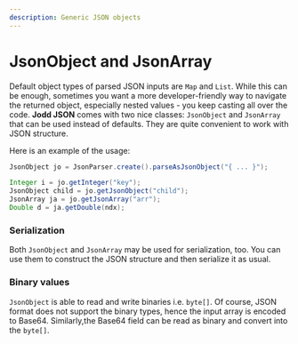 ```yaml
---
description: Generic JSON objects
---
```


# JsonObject and JsonArray

Default object types of parsed JSON inputs are `Map` and `List`. While this can be enough, sometimes you want a more developer-friendly way to navigate the returned object, especially nested values - you keep casting all over the code. **Jodd JSON** comes with two nice classes: `JsonObject` and `JsonArray` that can be used instead of defaults. They are quite convenient to work with JSON structure.

Here is an example of the usage:

```java
JsonObject jo = JsonParser.create().parseAsJsonObject("{ ... }");

Integer i = jo.getInteger("key");
JsonObject child = jo.getJsonObject("child");
JsonArray ja = jo.getJsonArray("arr");
Double d = ja.getDouble(ndx);
```

### Serialization

Both `JsonObject` and `JsonArray` may be used for serialization, too. You can use them to construct the JSON structure and then serialize it as usual.

### Binary values

`JsonObject` is able to read and write binaries i.e. `byte[]`. Of course, JSON format does not support the binary types, hence the input array is encoded to Base64. Similarly,the  Base64 field can be read as binary and convert into the `byte[]`.

